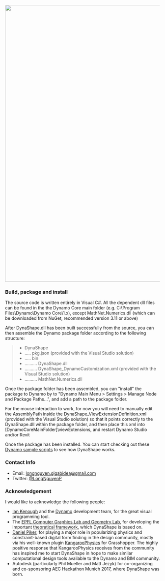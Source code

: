 <img src="https://cdn-business.discourse.org/uploads/dynamobim/original/3X/8/c/8cb1f156ee18209847ec7807f4dfc5e2145ba45d.png" width = "900">

### Build, package and install

The source code is written entirely in Visual C#. All the dependent dll files can be found in the the Dynamo Core main folder (e.g. C:\Program Files\Dynamo\Dynamo Core\1.x), except MathNet.Numerics.dll (which can be downloaded from NuGet, recommended version 3.11 or above)

After DynaShape.dll has been built successfully from the source, you can then assemble the Dynamo package folder according to the following structure:

>* DynaShape
>* ..... pkg.json (provided with the Visual Studio solution)
>* ..... bin
>* .......... DynaShape.dll
>* .......... DynaShape_DynamoCustomization.xml (provided with the Visual Studio  solution)
>* .......... MathNet.Numerics.dll

Once the package folder has been assembled, you can "install" the package to Dynamo by to "Dynamo Main Menu > Settings > Manage Node and Package Paths...", and add a path to the package folder.

For the mouse interaction to work, for now you will need to manually edit the AssemblyPath inside the DynaShape_ViewExtensionDefinition.xml (provided with the Visual Studio  solution) so that it points correctly to the DynaShape.dll within the package folder, and then place this xml into [DynamoCoreMainFolder]\viewExtensions, and restart Dynamo Studio and/or Revit

Once the package has been installed. You can start checking out these [Dynamo sample scripts](https://drive.google.com/drive/folders/0B8GXDbjowDN_ZHZ0ZWZaSWIwMzA?usp=sharing) to see how DynaShape works.

### Contact Info
* Email: longnguyen.gigabidea@gmail.com
* Twitter: [@LongNguyenP](https://twitter.com/LongNguyenP?lang=en)

### Acknowledgement

I would like to acknowledge the following people:
* [Ian Kenough](https://twitter.com/ikeough?lang=en) and the [Dynamo](http://dynamobim.org/) development team, for the great visual programming tool.
* The [EPFL Computer Graphics Lab and Geometry Lab](http://lgg.epfl.ch/index.php), for developing the important [theoratical framework](http://lgg.epfl.ch/publications/2012/shapeup/paper.pdf), which DynaShape is based on. 
* [Daniel Piker](https://twitter.com/KangarooPhysics?lang=en), for playing a major role in popularizing physics and constraint-based digital form finding in the design community, mostly via his well-known plugin [KangarooPhysics](http://www.grasshopper3d.com/group/kangaroo.) for Grasshopper. The highly positive response that KangarooPhysics receives from the community has inspired me to start DynaShape in hope to make similar computational design tools available to the Dynamo and BIM community.
* Autodesk (particularly Phil Mueller and Matt Jezyk) for co-organizing and co-sponsoring AEC Hackathon Munich 2017, where DynaShape was born.